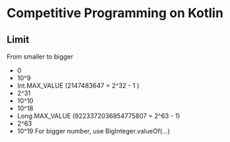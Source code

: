 # Competitive Programming on Kotlin

## Limit

From smaller to bigger

- 0
- 10^9
- Int.MAX_VALUE (2147483647 = 2^32 - 1 )
- 2^31
- 10^10
- 10^18
- Long.MAX_VALUE (9223372036854775807 = 2^63 - 1)
- 2^63
- 10^19
For bigger number, use BigInteger.valueOf(...)
